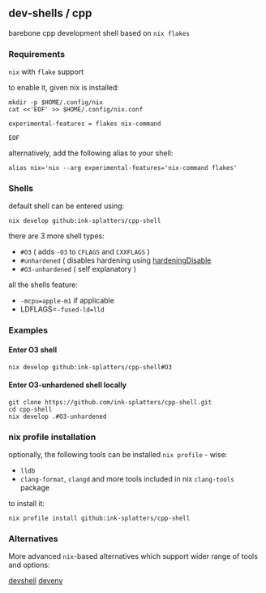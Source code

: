 ## dev-shells / cpp

barebone cpp development shell based on `nix flakes`

### Requirements

`nix` with `flake` support

to enable it, given nix is installed:

```shell
mkdir -p $HOME/.config/nix
cat <<'EOF' >> $HOME/.config/nix.conf

experimental-features = flakes nix-command

EOF
```

alternatively, add the following alias to your shell:

```shell
alias nix='nix --arg experimental-features='nix-command flakes'
```

### Shells

default shell can be entered using:

```shell
nix develop github:ink-splatters/cpp-shell

```

there are 3 more shell types:

- `#O3` ( adds `-O3` to `CFLAGS` and `CXXFLAGS` )
- `#unhardened` ( disables hardening using [hardeningDisable](https://nixos.wiki/wiki/C)
- `#O3-unhardened` ( self explanatory )

all the shells feature:
- `-mcpu=apple-m1` if applicable
- LDFLAGS=`-fused-ld=lld`


### Examples

#### Enter O3 shell
```shell
nix develop github:ink-splatters/cpp-shell#O3
```

#### Enter O3-unhardened shell locally

```shell
git clone https://github.com/ink-splatters/cpp-shell.git
cd cpp-shell
nix develop .#O3-unhardened
```

### nix profile installation

optionally, the following  tools can be installed `nix profile` - wise:

- `lldb`
- `clang-format`, `clangd` and more tools included in nix `clang-tools` package

to install it:

```
nix profile install github:ink-splatters/cpp-shell
```

### Alternatives

More advanced `nix`-based alternatives which support wider range of tools and options:

[devshell](https://github.com/numtide/devshell)
[devenv](http://devenv.sh)

